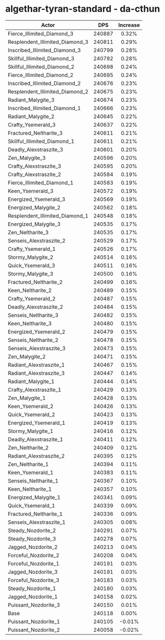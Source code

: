# algethar-tyran-standard - da-cthun
| Actor | DPS | Increase |
|---|:---:|:---:|
|Fierce_Illimited_Diamond_3|240887|0.32%|
|Resplendent_Illimited_Diamond_3|240811|0.29%|
|Inscribed_Illimited_Diamond_3|240799|0.28%|
|Skillful_Illimited_Diamond_3|240782|0.28%|
|Skillful_Illimited_Diamond_2|240698|0.24%|
|Fierce_Illimited_Diamond_2|240695|0.24%|
|Inscribed_Illimited_Diamond_2|240676|0.23%|
|Resplendent_Illimited_Diamond_2|240675|0.23%|
|Radiant_Malygite_3|240674|0.23%|
|Inscribed_Illimited_Diamond_1|240666|0.23%|
|Radiant_Malygite_2|240645|0.22%|
|Crafty_Ysemerald_3|240637|0.22%|
|Fractured_Neltharite_3|240611|0.21%|
|Skillful_Illimited_Diamond_1|240611|0.21%|
|Deadly_Alexstraszite_3|240601|0.20%|
|Zen_Malygite_3|240596|0.20%|
|Crafty_Alexstraszite_3|240595|0.20%|
|Crafty_Alexstraszite_2|240584|0.19%|
|Fierce_Illimited_Diamond_1|240583|0.19%|
|Keen_Ysemerald_3|240572|0.19%|
|Energized_Ysemerald_3|240569|0.19%|
|Energized_Malygite_2|240562|0.18%|
|Resplendent_Illimited_Diamond_1|240548|0.18%|
|Energized_Malygite_3|240535|0.17%|
|Zen_Neltharite_3|240535|0.17%|
|Senseis_Alexstraszite_2|240529|0.17%|
|Crafty_Ysemerald_1|240526|0.17%|
|Stormy_Malygite_2|240514|0.16%|
|Quick_Ysemerald_3|240511|0.16%|
|Stormy_Malygite_3|240500|0.16%|
|Fractured_Neltharite_2|240499|0.16%|
|Keen_Neltharite_2|240489|0.15%|
|Crafty_Ysemerald_2|240487|0.15%|
|Deadly_Alexstraszite_2|240484|0.15%|
|Senseis_Neltharite_3|240482|0.15%|
|Keen_Neltharite_3|240480|0.15%|
|Energized_Ysemerald_2|240479|0.15%|
|Senseis_Neltharite_2|240478|0.15%|
|Senseis_Alexstraszite_3|240473|0.15%|
|Zen_Malygite_2|240471|0.15%|
|Radiant_Alexstraszite_1|240467|0.15%|
|Radiant_Alexstraszite_3|240447|0.14%|
|Radiant_Malygite_1|240444|0.14%|
|Crafty_Alexstraszite_1|240429|0.13%|
|Zen_Malygite_1|240428|0.13%|
|Keen_Ysemerald_2|240426|0.13%|
|Quick_Ysemerald_2|240423|0.13%|
|Energized_Ysemerald_1|240419|0.13%|
|Stormy_Malygite_1|240416|0.12%|
|Deadly_Alexstraszite_1|240411|0.12%|
|Zen_Neltharite_2|240409|0.12%|
|Radiant_Alexstraszite_2|240395|0.12%|
|Zen_Neltharite_1|240394|0.11%|
|Keen_Ysemerald_1|240383|0.11%|
|Senseis_Neltharite_1|240367|0.10%|
|Keen_Neltharite_1|240357|0.10%|
|Energized_Malygite_1|240341|0.09%|
|Quick_Ysemerald_1|240339|0.09%|
|Fractured_Neltharite_1|240336|0.09%|
|Senseis_Alexstraszite_1|240305|0.08%|
|Steady_Nozdorite_2|240291|0.07%|
|Steady_Nozdorite_3|240278|0.07%|
|Jagged_Nozdorite_2|240213|0.04%|
|Forceful_Nozdorite_2|240208|0.04%|
|Forceful_Nozdorite_1|240191|0.03%|
|Jagged_Nozdorite_3|240191|0.03%|
|Forceful_Nozdorite_3|240183|0.03%|
|Steady_Nozdorite_1|240180|0.03%|
|Jagged_Nozdorite_1|240158|0.02%|
|Puissant_Nozdorite_3|240150|0.01%|
|Base|240118|0.00%|
|Puissant_Nozdorite_1|240105|-0.01%|
|Puissant_Nozdorite_2|240058|-0.02%|
